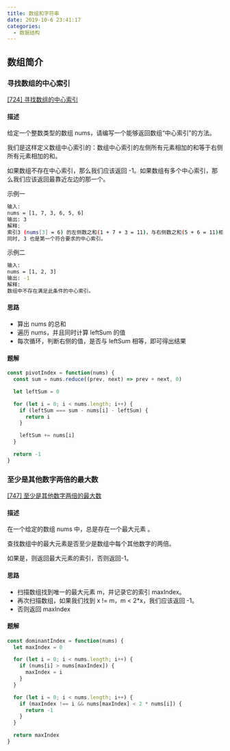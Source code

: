 ```yaml
---
title: 数组和字符串
date: 2019-10-6 23:41:17
categories:
  - 数据结构
---
```


## 数组简介

### 寻找数组的中心索引

[[724] 寻找数组的中心索引](https://leetcode-cn.com/problems/find-pivot-index/description/)

#### 描述

给定一个整数类型的数组 nums，请编写一个能够返回数组“中心索引”的方法。

我们是这样定义数组中心索引的：数组中心索引的左侧所有元素相加的和等于右侧所有元素相加的和。

如果数组不存在中心索引，那么我们应该返回 -1。如果数组有多个中心索引，那么我们应该返回最靠近左边的那一个。

示例一

```bash
输入:
nums = [1, 7, 3, 6, 5, 6]
输出: 3
解释:
索引3 (nums[3] = 6) 的左侧数之和(1 + 7 + 3 = 11)，与右侧数之和(5 + 6 = 11)相等。
同时, 3 也是第一个符合要求的中心索引。
```

示例二

```bash
输入:
nums = [1, 2, 3]
输出: -1
解释:
数组中不存在满足此条件的中心索引。
```

#### 思路

- 算出 nums 的总和
- 遍历 nums，并且同时计算 leftSum 的值
- 每次循环，判断右侧的值，是否与 leftSum 相等，即可得出结果

#### 题解

```js
const pivotIndex = function(nums) {
  const sum = nums.reduce((prev, next) => prev + next, 0)

  let leftSum = 0

  for (let i = 0; i < nums.length; i++) {
    if (leftSum === sum - nums[i] - leftSum) {
      return i
    }

    leftSum += nums[i]
  }

  return -1
}
```

### 至少是其他数字两倍的最大数

[[747] 至少是其他数字两倍的最大数](https://leetcode-cn.com/problems/largest-number-at-least-twice-of-others/description/)

#### 描述

在一个给定的数组 nums 中，总是存在一个最大元素 。

查找数组中的最大元素是否至少是数组中每个其他数字的两倍。

如果是，则返回最大元素的索引，否则返回-1。

#### 思路

- 扫描数组找到唯一的最大元素 m，并记录它的索引 maxIndex。
- 再次扫描数组，如果我们找到 x != m，m < 2\*x，我们应该返回 -1。
- 否则返回 maxIndex

#### 题解

```js
const dominantIndex = function(nums) {
  let maxIndex = 0

  for (let i = 0; i < nums.length; i++) {
    if (nums[i] > nums[maxIndex]) {
      maxIndex = i
    }
  }

  for (let i = 0; i < nums.length; i++) {
    if (maxIndex !== i && nums[maxIndex] < 2 * nums[i]) {
      return -1
    }
  }

  return maxIndex
}
```
